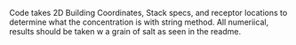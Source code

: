 Code takes 2D Building Coordinates, Stack specs, and receptor locations to determine what the concentration is with string method. All numeriical, results should be taken w a grain of salt as seen in the readme.
